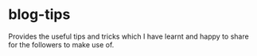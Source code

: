 # blog-tips
Provides the useful tips and tricks which I have learnt and happy to share for the followers to make use of.
